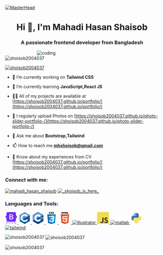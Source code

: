 [![MasterHead](https://www.digitalsolutionservices.com/img/services/web%20development.gif)](https://shoisob2004037.github.io/portfolio/)
<h1 align="center">Hi 👋, I'm Mahadi Hasan Shaisob</h1>
<h3 align="center">A passionate frontend developer from Bangladesh</h3>
<img align="right" alt="coding" width="400" src="https://cdn.dribbble.com/users/2131993/screenshots/4948736/thoughtworks-gif_dribbble.gif">

<p align="left"> <img src="https://komarev.com/ghpvc/?username=shoisob2004037&label=Profile%20views&color=0e75b6&style=flat" alt="shoisob2004037" /> </p>

<p align="left"> <a href="https://github.com/ryo-ma/github-profile-trophy"><img src="https://github-profile-trophy.vercel.app/?username=shoisob2004037" alt="shoisob2004037" /></a> </p>

- 🔭 I’m currently working on **Tailwind CSS**

- 🌱 I’m currently learning **JavaScript,React JS**

- 👨‍💻 All of my projects are available at [https://shoisob2004037.github.io/portfolio/](https://shoisob2004037.github.io/portfolio/)

- 📝 I regularly upload Photos on [https://shoisob2004037.github.io/photo-slider-portfolio-/](https://shoisob2004037.github.io/photo-slider-portfolio-/)

- 💬 Ask me about **Bootstrap,Tailwind**

- 📫 How to reach me **mhshoisob@gmail.com**

- 📄 Know about my experiences from CV [https://shoisob2004037.github.io/portfolio/](https://shoisob2004037.github.io/portfolio/)

<h3 align="left">Connect with me:</h3>
<p align="left">
<a href="https://fb.com/mahadi_hasan_shaisob" target="blank"><img align="center" src="https://raw.githubusercontent.com/rahuldkjain/github-profile-readme-generator/master/src/images/icons/Social/facebook.svg" alt="mahadi_hasan_shaisob" height="30" width="40" /></a>
<a href="https://instagram.com/_shoisob_is_here_" target="blank"><img align="center" src="https://raw.githubusercontent.com/rahuldkjain/github-profile-readme-generator/master/src/images/icons/Social/instagram.svg" alt="_shoisob_is_here_" height="30" width="40" /></a>
</p>

<h3 align="left">Languages and Tools:</h3>
<p align="left"> <a href="https://getbootstrap.com" target="_blank" rel="noreferrer"> <img src="https://raw.githubusercontent.com/devicons/devicon/master/icons/bootstrap/bootstrap-plain-wordmark.svg" alt="bootstrap" width="40" height="40"/> </a> <a href="https://www.cprogramming.com/" target="_blank" rel="noreferrer"> <img src="https://raw.githubusercontent.com/devicons/devicon/master/icons/c/c-original.svg" alt="c" width="40" height="40"/> </a> <a href="https://www.w3schools.com/cpp/" target="_blank" rel="noreferrer"> <img src="https://raw.githubusercontent.com/devicons/devicon/master/icons/cplusplus/cplusplus-original.svg" alt="cplusplus" width="40" height="40"/> </a> <a href="https://www.w3schools.com/css/" target="_blank" rel="noreferrer"> <img src="https://raw.githubusercontent.com/devicons/devicon/master/icons/css3/css3-original-wordmark.svg" alt="css3" width="40" height="40"/> </a> <a href="https://www.w3.org/html/" target="_blank" rel="noreferrer"> <img src="https://raw.githubusercontent.com/devicons/devicon/master/icons/html5/html5-original-wordmark.svg" alt="html5" width="40" height="40"/> </a> <a href="https://www.adobe.com/in/products/illustrator.html" target="_blank" rel="noreferrer"> <img src="https://www.vectorlogo.zone/logos/adobe_illustrator/adobe_illustrator-icon.svg" alt="illustrator" width="40" height="40"/> </a> <a href="https://developer.mozilla.org/en-US/docs/Web/JavaScript" target="_blank" rel="noreferrer"> <img src="https://raw.githubusercontent.com/devicons/devicon/master/icons/javascript/javascript-original.svg" alt="javascript" width="40" height="40"/> </a> <a href="https://www.mathworks.com/" target="_blank" rel="noreferrer"> <img src="https://upload.wikimedia.org/wikipedia/commons/2/21/Matlab_Logo.png" alt="matlab" width="40" height="40"/> </a> <a href="https://www.python.org" target="_blank" rel="noreferrer"> <img src="https://raw.githubusercontent.com/devicons/devicon/master/icons/python/python-original.svg" alt="python" width="40" height="40"/> </a> <a href="https://tailwindcss.com/" target="_blank" rel="noreferrer"> <img src="https://www.vectorlogo.zone/logos/tailwindcss/tailwindcss-icon.svg" alt="tailwind" width="40" height="40"/> </a> </p>

<p><img align="left" src="https://github-readme-stats.vercel.app/api/top-langs?username=shoisob2004037&show_icons=true&locale=en&layout=compact" alt="shoisob2004037" /></p>

<p>&nbsp;<img align="center" src="https://github-readme-stats.vercel.app/api?username=shoisob2004037&show_icons=true&locale=en" alt="shoisob2004037" /></p>

<p><img align="center" src="https://github-readme-streak-stats.herokuapp.com/?user=shoisob2004037&" alt="shoisob2004037" /></p>
